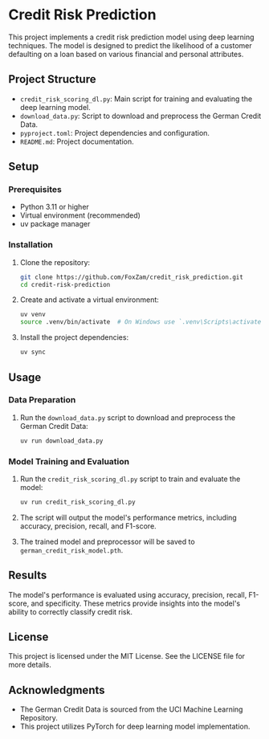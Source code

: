 # Credit Risk Prediction

This project implements a credit risk prediction model using deep learning techniques. The model is designed to predict the likelihood of a customer defaulting on a loan based on various financial and personal attributes.

## Project Structure

- `credit_risk_scoring_dl.py`: Main script for training and evaluating the deep learning model.
- `download_data.py`: Script to download and preprocess the German Credit Data.
- `pyproject.toml`: Project dependencies and configuration.
- `README.md`: Project documentation.

## Setup

### Prerequisites

- Python 3.11 or higher
- Virtual environment (recommended)
- uv package manager

### Installation

1. Clone the repository:
   ```bash
   git clone https://github.com/FoxZam/credit_risk_prediction.git
   cd credit-risk-prediction
   ```

2. Create and activate a virtual environment:
   ```bash
   uv venv
   source .venv/bin/activate  # On Windows use `.venv\Scripts\activate`
   ```

3. Install the project dependencies:
   ```bash
   uv sync
   ```

## Usage

### Data Preparation

1. Run the `download_data.py` script to download and preprocess the German Credit Data:
   ```bash
   uv run download_data.py
   ```

### Model Training and Evaluation

1. Run the `credit_risk_scoring_dl.py` script to train and evaluate the model:
   ```bash
   uv run credit_risk_scoring_dl.py
   ```

2. The script will output the model's performance metrics, including accuracy, precision, recall, and F1-score.

3. The trained model and preprocessor will be saved to `german_credit_risk_model.pth`.

## Results

The model's performance is evaluated using accuracy, precision, recall, F1-score, and specificity. These metrics provide insights into the model's ability to correctly classify credit risk.

## License

This project is licensed under the MIT License. See the LICENSE file for more details.

## Acknowledgments

- The German Credit Data is sourced from the UCI Machine Learning Repository.
- This project utilizes PyTorch for deep learning model implementation.